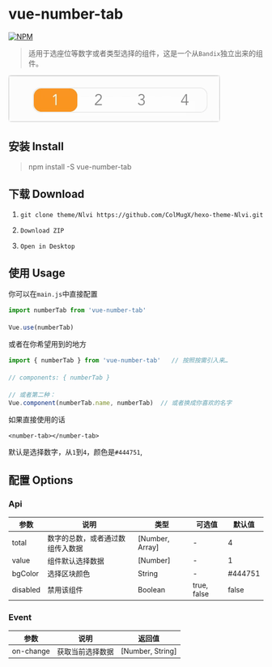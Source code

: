 # vue-number-tab

[![NPM](https://nodei.co/npm/vue-number-tab.png)](https://nodei.co/npm/vue-number-tab/)

> 适用于选座位等数字或者类型选择的组件，这是一个从`Bandix`独立出来的组件。

![screenshots](/screenshots/1.gif)

## 安装 Install

> npm install -S vue-number-tab

## 下载 Download

1. `git clone theme/Nlvi https://github.com/ColMugX/hexo-theme-Nlvi.git`

2.  `Download ZIP`

3.  `Open in Desktop`

## 使用 Usage

你可以在`main.js`中直接配置

```js
import numberTab from 'vue-number-tab'

Vue.use(numberTab)
```

或者在你希望用到的地方
```js
import { numberTab } from 'vue-number-tab'   // 按照按需引入来…

// components: { numberTab }

// 或者第二种：
Vue.component(numberTab.name, numberTab)  // 或者换成你喜欢的名字

```

如果直接使用的话
```vue
<number-tab></number-tab>
```
默认是选择数字，从`1`到`4`，颜色是`#444751`,

## 配置 Options

### Api

| 参数       | 说明               | 类型              | 可选值         | 默认值     |
| -------- | ---------------- | --------------- | ----------- | ------- |
| total    | 数字的总数，或者通过数组传入数据 | [Number, Array] | -           | 4       |
| value    | 组件默认选择数据         | [Number]        | -           | 1       |
| bgColor  | 选择区块颜色           | String          | -           | #444751 |
| disabled | 禁用该组件            | Boolean         | true, false | false   |

### Event

| 参数        | 说明       | 返回值              |
| --------- | -------- | ---------------- |
| on-change | 获取当前选择数据 | [Number, String] |
